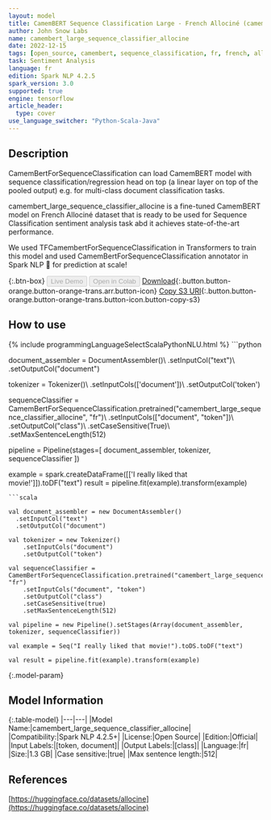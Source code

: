 ```yaml
---
layout: model
title: CamemBERT Sequence Classification Large - French Allociné (camembert_large_sequence_classifier_allocine)
author: John Snow Labs
name: camembert_large_sequence_classifier_allocine
date: 2022-12-15
tags: [open_source, camembert, sequence_classification, fr, french, allocine, sentiment, sentiment_analysis, tensorflow]
task: Sentiment Analysis
language: fr
edition: Spark NLP 4.2.5
spark_version: 3.0
supported: true
engine: tensorflow
article_header:
  type: cover
use_language_switcher: "Python-Scala-Java"
---
```


## Description

CamemBertForSequenceClassification can load CamemBERT model with sequence classification/regression head on top (a linear layer on top of the pooled output) e.g. for multi-class document classification tasks.

camembert_large_sequence_classifier_allocine is a fine-tuned CamemBERT model on French Allociné dataset that is ready to be used for Sequence Classification sentiment analysis task abd it achieves state-of-the-art performance.

We used TFCamembertForSequenceClassification in Transformers to train this model and used CamemBertForSequenceClassification annotator in Spark NLP 🚀 for prediction at scale!

{:.btn-box}
<button class="button button-orange" disabled>Live Demo</button>
<button class="button button-orange" disabled>Open in Colab</button>
[Download](https://s3.amazonaws.com/auxdata.johnsnowlabs.com/public/models/camembert_large_sequence_classifier_allocine_fr_4.2.5_3.0_1671101440202.zip){:.button.button-orange.button-orange-trans.arr.button-icon}
[Copy S3 URI](s3://auxdata.johnsnowlabs.com/public/models/camembert_large_sequence_classifier_allocine_fr_4.2.5_3.0_1671101440202.zip){:.button.button-orange.button-orange-trans.button-icon.button-copy-s3}

## How to use



<div class="tabs-box" markdown="1">
{% include programmingLanguageSelectScalaPythonNLU.html %}
```python
                
document_assembler = DocumentAssembler()\ 
    .setInputCol("text")\ 
    .setOutputCol("document")

tokenizer = Tokenizer()\ 
    .setInputCols(['document'])\ 
    .setOutputCol('token') 

sequenceClassifier = CamemBertForSequenceClassification.pretrained("camembert_large_sequence_classifier_allocine", "fr")\ 
    .setInputCols(["document", "token"])\ 
    .setOutputCol("class")\ 
    .setCaseSensitive(True)\ 
    .setMaxSentenceLength(512) 

pipeline = Pipeline(stages=[
    document_assembler,
    tokenizer,
    sequenceClassifier
])

example = spark.createDataFrame([['I really liked that movie!']]).toDF("text")
result = pipeline.fit(example).transform(example)
```
```scala

val document_assembler = new DocumentAssembler()
  .setInputCol("text")
  .setOutputCol("document")

val tokenizer = new Tokenizer()
    .setInputCols("document")
    .setOutputCol("token")

val sequenceClassifier = CamemBertForSequenceClassification.pretrained("camembert_large_sequence_classifier_allocine", "fr")
    .setInputCols("document", "token")
    .setOutputCol("class")
    .setCaseSensitive(true)
    .setMaxSentenceLength(512)

val pipeline = new Pipeline().setStages(Array(document_assembler, tokenizer, sequenceClassifier))

val example = Seq("I really liked that movie!").toDS.toDF("text")

val result = pipeline.fit(example).transform(example)
```
</div>

{:.model-param}
## Model Information

{:.table-model}
|---|---|
|Model Name:|camembert_large_sequence_classifier_allocine|
|Compatibility:|Spark NLP 4.2.5+|
|License:|Open Source|
|Edition:|Official|
|Input Labels:|[token, document]|
|Output Labels:|[class]|
|Language:|fr|
|Size:|1.3 GB|
|Case sensitive:|true|
|Max sentence length:|512|

## References

[https://huggingface.co/datasets/allocine](https://huggingface.co/datasets/allocine)